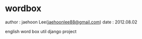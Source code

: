 wordbox
=======

author : jaehoon Lee(jaehoonlee88@gmail.com)
date : 2012.08.02 


english word box util django project